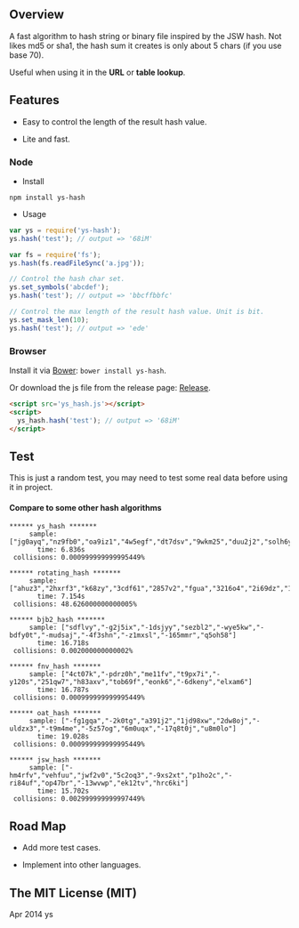## Overview

A fast algorithm to hash string or binary file inspired by the JSW hash.
Not likes md5 or sha1, the hash sum it creates is only about 5 chars (if you use base 70).

Useful when using it in the **URL** or **table lookup**.

## Features

* Easy to control the length of the result hash value.

* Lite and fast.

### Node

* Install

 ```shell
 npm install ys-hash
 ```

* Usage

 ```javascript
 var ys = require('ys-hash');
 ys.hash('test'); // output => '68iM'

 var fs = require('fs');
 ys.hash(fs.readFileSync('a.jpg'));

 // Control the hash char set.
 ys.set_symbols('abcdef');
 ys.hash('test'); // output => 'bbcffbbfc'

 // Control the max length of the result hash value. Unit is bit.
 ys.set_mask_len(10);
 ys.hash('test'); // output => 'ede'
 ```

### Browser

Install it via [Bower][2]: `bower install ys-hash`.

Or download the js file from the release page: [Release][1].

```html
<script src='ys_hash.js'></script>
<script>
  ys_hash.hash('test'); // output => '68iM'
</script>
```


## Test

This is just a random test, you may need to test some real data before using it in project.

#### Compare to some other hash algorithms

```
****** ys_hash *******
     sample: ["jg0ayq","nz9fb0","oa9iz1","4w5egf","dt7dsv","9wkm25","duu2j2","solh6y","z6rnbl","aa8ebp","g568a2"]
       time: 6.836s
 collisions: 0.000999999999995449%

****** rotating_hash *******
     sample: ["ahuz3","2hxrf3","k68zy","3cdf61","2857v2","fgua","3216o4","2i69dz","1ehpfn","1y46pv","3m1r0h"]
       time: 7.154s
 collisions: 48.626000000000005%

****** bjb2_hash *******
     sample: ["sdflvy","-g2j5ix","-1dsjyy","sezbl2","-wye5kw","-bdfy0t","-mudsaj","-4f3shn","-z1mxsl","-165mmr","q5oh58"]
       time: 16.718s
 collisions: 0.002000000000002%

****** fnv_hash *******
     sample: ["4ct07k","-pdrz0h","me11fv","t9px7i","-y120s","251qw7","h83axv","tob69f","eonk6","-6dkeny","elxam6"]
       time: 16.787s
 collisions: 0.000999999999995449%

****** oat_hash *******
     sample: ["-fg1gqa","-2k0tg","a391j2","1jd98xw","2dw8oj","-uldzx3","-t9m4me","-5z57og","6m0uqx","-17q8t0j","u8m0lo"]
       time: 19.028s
 collisions: 0.000999999999995449%

****** jsw_hash *******
     sample: ["-hm4rfv","vehfuu","jwf2v0","5c2oq3","-9xs2xt","p1ho2c","-ri84uf","op47br","-13wvwp","ek12tv","hrc6ki"]
       time: 15.702s
 collisions: 0.002999999999997449%
```

## Road Map

* Add more test cases.

* Implement into other languages.

## The MIT License (MIT)

Apr 2014 ys


  [1]: https://github.com/ysmood/ys-hash/releases
  [2]: https://github.com/bower/bower
